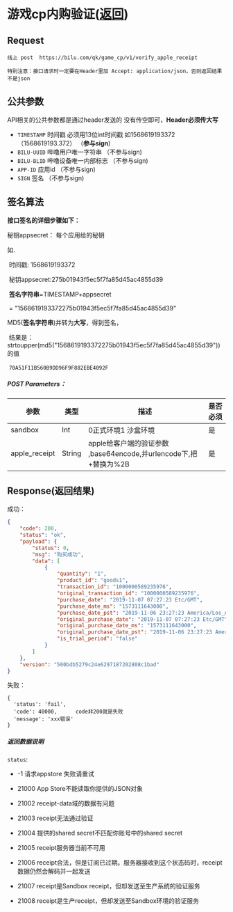 

# 游戏cp内购验证([返回](bilu_sdk_api_doc))



## Request

```
线上 post  https://bilu.com/qk/game_cp/v1/verify_apple_receipt
```



`特别注意：接口请求时一定要在Header里加 Accept: application/json，否则返回结果不是json`

## 公共参数

API相关的公共参数都是通过header发送的 没有传空即可，**Header必须传大写**

- `TIMESTAMP`        时间戳 必须用13位int时间戳   如1568619193372 （1568619193.372）  （**参与sign**)  
- `BILU-UUID`               哔噜用户唯一字符串     （不参与sign)  
- `BILU-BLID`               哔噜设备唯一内部标志    （不参与sign)  
- `APP-ID`             应用id     （不参与sign)  
- `SIGN`             签名         （不参与sign)  

## 签名算法

**接口签名的详细步骤如下：**

秘钥appsecret： 每个应用给的秘钥  


如. 

​       时间戳: 1568619193372

​       秘钥appsecret:275b01943f5ec5f7fa85d45ac4855d39 

​	   **签名字符串**=TIMESTAMP+appsecret        

​                          =    "1568619193372275b01943f5ec5f7fa85d45ac4855d39"	

MD5(**签名字符串**)并转为**大写**，得到签名，

​	    结果是： strtoupper(md5("1568619193372275b01943f5ec5f7fa85d45ac4855d39")) 的值

​						`70A51F11B560B9DD96F9F882EBE4092F`



##### POST Parameters：

| 参数          | 类型   | 描述                                                | 是否必须 |
| ------------- | ------ | --------------------------------------------------- | -------- |
| sandbox       | Int    | 0正式环境1 沙盒环境                                 | 是       |
| apple_receipt | String | apple给客户端的验证参数 ,base64encode,并urlencode下,把+替换为%2B | 是       |



## Response(返回结果)

成功：

```json
{
    "code": 200,
    "status": "ok",
    "payload": {
        "status": 0,  
        "msg": "购买成功",
        "data": [
            {
                "quantity": "1",
                "product_id": "goods1",
                "transaction_id": "1000000589235976",
                "original_transaction_id": "1000000589235976",
                "purchase_date": "2019-11-07 07:27:23 Etc/GMT",
                "purchase_date_ms": "1573111643000",
                "purchase_date_pst": "2019-11-06 23:27:23 America/Los_Angeles",
                "original_purchase_date": "2019-11-07 07:27:23 Etc/GMT",
                "original_purchase_date_ms": "1573111643000",
                "original_purchase_date_pst": "2019-11-06 23:27:23 America/Los_Angeles",
                "is_trial_period": "false"
            }
        ]
    },
    "version": "500bdb5279c24e6297187202808c1bad"
}
```

失败：

```
{
  'status': 'fail',
  'code': 40000,      code非200就是失败
  'message': 'xxx错误'
}
```

####    



##### 返回数据说明

`status`:	

-  -1    请求appstore 失败请重试

- 21000 App Store不能读取你提供的JSON对象	

- 21002 receipt-data域的数据有问题

- 21003 receipt无法通过验证
- 21004 提供的shared secret不匹配你账号中的shared secret
- 21005 receipt服务器当前不可用
- 21006 receipt合法，但是订阅已过期。服务器接收到这个状态码时，receipt数据仍然会解码并一起发送
- 21007 receipt是Sandbox receipt，但却发送至生产系统的验证服务
- 21008 receipt是生产receipt，但却发送至Sandbox环境的验证服务